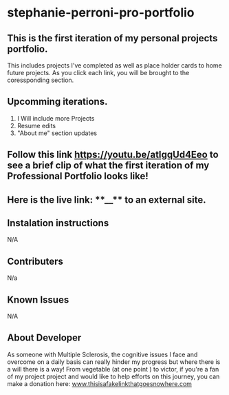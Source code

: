 # stephanie-perroni-pro-portfolio

## This is the first iteration of my personal projects portfolio.

This includes projects I've completed as well as place holder cards to home future projects. As you click each link, you will be brought to the coressponding section.

## Upcomming iterations.

1. I Will include more Projects
2. Resume edits
3. "About me" section updates

## Follow this link https://youtu.be/atIgqUd4Eeo to see a brief clip of what the first iteration of my Professional Portfolio looks like!

## Here is the live link: **\*\***\_\_**\*\*** to an external site.

## Instalation instructions

N/A

## Contributers

N/a

## Known Issues

N/A

## About Developer

As someone with Multiple Sclerosis, the cognitive issues I face and overcome on a daily basis can really hinder my progress but where there is a will there is a way! From vegetable (at one point ) to victor, if you're a fan of my project project and would like to help efforts on this journey, you can make a donation here: www.thisisafakelinkthatgoesnowhere.com
